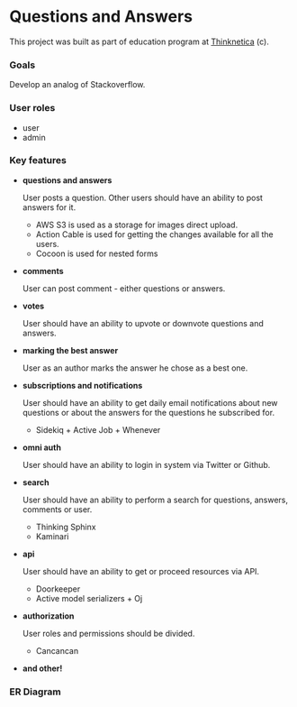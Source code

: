 # Questions and Answers

This project was built as part of education program at [Thinknetica](https://thinknetica.com/) (c).

### Goals
Develop an analog of Stackoverflow.

### User roles
- user
- admin

### Key features
- **questions and answers**

    User posts a question. Other users should have an ability to post answers for it.
    - AWS S3 is used as a storage for images direct upload.
    - Action Cable is used for getting the changes available for all the users. 
    - Cocoon is used for nested forms
    
- **comments**

    User can post comment - either questions or answers.
    
- **votes**

    User should have an ability to upvote or downvote questions and answers.

- **marking the best answer**

    User as an author marks the answer he chose as a best one.

- **subscriptions and notifications**

    User should have an ability to get daily email notifications about new questions or about the answers for the questions he subscribed for.
    - Sidekiq + Active Job + Whenever
 
- **omni auth**

    User should have an ability to login in system via Twitter or Github.

- **search**
    
    User should have an ability to perform a search for questions, answers, comments or user.
    - Thinking Sphinx
    - Kaminari
    
- **api**

    User should have an ability to get or proceed resources via API.
    - Doorkeeper
    - Active model serializers + Oj

- **authorization**
    
    User roles and permissions should be divided.
    - Cancancan

- **and other!**

### ER Diagram
